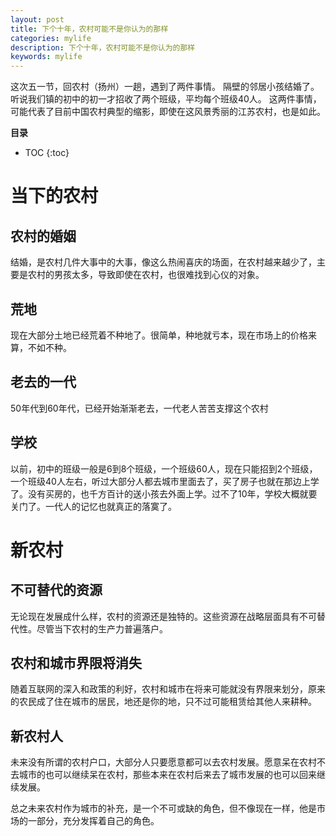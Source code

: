 ```yaml
---
layout: post
title: 下个十年，农村可能不是你认为的那样
categories: mylife
description: 下个十年，农村可能不是你认为的那样
keywords: mylife
---
```


这次五一节，回农村（扬州）一趟，遇到了两件事情。
隔壁的邻居小孩结婚了。
听说我们镇的初中的初一才招收了两个班级，平均每个班级40人。
这两件事情，可能代表了目前中国农村典型的缩影，即使在这风景秀丽的江苏农村，也是如此。

**目录**

* TOC
{:toc}

# 当下的农村

## 农村的婚姻
结婚，是农村几件大事中的大事，像这么热闹喜庆的场面，在农村越来越少了，主要是农村的男孩太多，导致即使在农村，也很难找到心仪的对象。

## 荒地
现在大部分土地已经荒着不种地了。很简单，种地就亏本，现在市场上的价格来算，不如不种。


## 老去的一代
50年代到60年代，已经开始渐渐老去，一代老人苦苦支撑这个农村


## 学校
以前，初中的班级一般是6到8个班级，一个班级60人，现在只能招到2个班级，一个班级40人左右，听过大部分人都去城市里面去了，买了房子也就在那边上学了。没有买房的，也千方百计的送小孩去外面上学。过不了10年，学校大概就要关门了。一代人的记忆也就真正的落寞了。
 
# 新农村

## 不可替代的资源
无论现在发展成什么样，农村的资源还是独特的。这些资源在战略层面具有不可替代性。尽管当下农村的生产力普遍落户。


## 农村和城市界限将消失
随着互联网的深入和政策的利好，农村和城市在将来可能就没有界限来划分，原来的农民成了住在城市的居民，地还是你的地，只不过可能租赁给其他人来耕种。

## 新农村人
未来没有所谓的农村户口，大部分人只要愿意都可以去农村发展。愿意呆在农村不去城市的也可以继续呆在农村，那些本来在农村后来去了城市发展的也可以回来继续发展。

总之未来农村作为城市的补充，是一个不可或缺的角色，但不像现在一样，他是市场的一部分，充分发挥着自己的角色。




